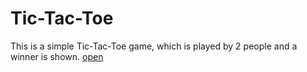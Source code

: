 # Tic-Tac-Toe
This is a simple Tic-Tac-Toe game, which is played by 2 people and a winner is shown. [open](https://joehithard.github.io/XO/)
